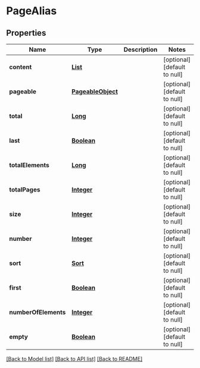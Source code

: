 # PageAlias
## Properties

Name | Type | Description | Notes
------------ | ------------- | ------------- | -------------
**content** | [**List**](AliasProjection) |  | [optional] [default to null]
**pageable** | [**PageableObject**](PageableObject) |  | [optional] [default to null]
**total** | [**Long**](long) |  | [optional] [default to null]
**last** | [**Boolean**](boolean) |  | [optional] [default to null]
**totalElements** | [**Long**](long) |  | [optional] [default to null]
**totalPages** | [**Integer**](integer) |  | [optional] [default to null]
**size** | [**Integer**](integer) |  | [optional] [default to null]
**number** | [**Integer**](integer) |  | [optional] [default to null]
**sort** | [**Sort**](Sort) |  | [optional] [default to null]
**first** | [**Boolean**](boolean) |  | [optional] [default to null]
**numberOfElements** | [**Integer**](integer) |  | [optional] [default to null]
**empty** | [**Boolean**](boolean) |  | [optional] [default to null]

[[Back to Model list]](../README#documentation-for-models) [[Back to API list]](../README#documentation-for-api-endpoints) [[Back to README]](../README)

